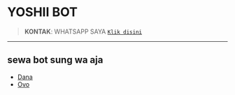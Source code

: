 # YOSHII BOT

> **KONTAK**: WHATSAPP SAYA [`Klik disini`](https://wa.me/6283125837776)

-----------------------------------------------------

## sewa bot sung wa aja
- [Dana](https://j.top4top.io/p_20532posd1.jpg)
- [Ovo](https://h.top4top.io/p_2053vk0uw1.jpg)
